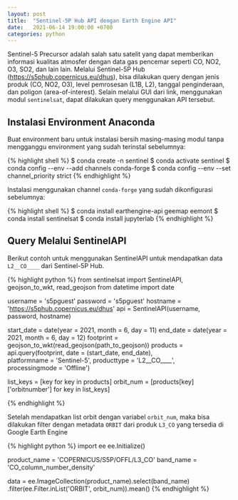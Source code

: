 ```yaml
---
layout: post
title:  "Sentinel-5P Hub API dengan Earth Engine API"
date:   2021-06-14 19:00:00 +0700
categories: python
---
```


Sentinel-5 Precursor adalah salah satu satelit yang dapat memberikan informasi kualitas atmosfer dengan data gas pencemar seperti CO, NO2, O3, SO2, dan lain lain. Melalui Sentinel-5P Hub (https://s5phub.copernicus.eu/dhus), bisa dilakukan query dengan jenis produk (CO, NO2, O3), level pemrosesan (L1B, L2), tanggal penginderaan, dan poligon (area-of-interest). Selain melalui GUI dari link, menggunakan modul `sentinelsat`, dapat dilakukan query menggunakan API tersebut.

## Instalasi Environment Anaconda

Buat environment baru untuk instalasi bersih masing-masing modul tanpa mengganggu environment yang sudah terinstal sebelumnya:

{% highlight shell %}
$ conda create -n sentinel
$ conda activate sentinel
$ conda config --env --add channels conda-forge
$ conda config --env --set channel_priority strict
{% endhighlight %}

Instalasi menggunakan channel `conda-forge` yang sudah dikonfigurasi sebelumnya:

{% highlight shell %}
$ conda install earthengine-api geemap eemont
$ conda install sentinelsat
$ conda install jupyterlab
{% endhighlight %}

## Query Melalui SentinelAPI

Berikut contoh untuk menggunakan SentinelAPI untuk mendapatkan data `L2__CO____` dari Sentinel-5P Hub.

{% highlight python %}
from sentinelsat import SentinelAPI, geojson_to_wkt, read_geojson
from datetime import date

username = 's5pguest'
password = 's5pguest'
hostname = 'https://s5phub.copernicus.eu/dhus'
api = SentinelAPI(username, password, hostname)

start_date = date(year = 2021, month = 6, day = 11)
end_date = date(year = 2021, month = 6, day = 12)
footprint = geojson_to_wkt(read_geojson(path_to_geojson))
products = api.query(footprint, date = (start_date, end_date), \
    platformname = 'Sentinel-5', producttype = 'L2__CO____', \
    processingmode = 'Offline')

list_keys = [key for key in products]
orbit_num = [products[key]['orbitnumber'] for key in list_keys]

{% endhighlight %}

Setelah mendapatkan list orbit dengan variabel `orbit_num`, maka bisa dilakukan filter dengan metadata `ORBIT` dari produk `L3_CO` yang tersedia di Google Earth Engine

{% highlight python %}
import ee
ee.Initialize()

product_name = 'COPERNICUS/S5P/OFFL/L3_CO'
band_name = 'CO_column_number_density'

data = ee.ImageCollection(product_name).select(band_name) \
    .filter(ee.Filter.inList('ORBIT', orbit_num)).mean()
{% endhighlight %}
